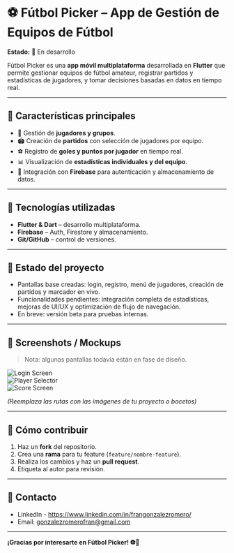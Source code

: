 # ⚽ Fútbol Picker – App de Gestión de Equipos de Fútbol

**Estado:** 🚧 En desarrollo

Fútbol Picker es una **app móvil multiplataforma** desarrollada en **Flutter** que permite gestionar equipos de fútbol amateur, registrar partidos y estadísticas de jugadores, y tomar decisiones basadas en datos en tiempo real.

---

## 🔹 Características principales
- 👥 Gestión de **jugadores y grupos**.  
- 🏟️ Creación de **partidos** con selección de jugadores por equipo.  
- ⚽ Registro de **goles y puntos por jugador** en tiempo real.  
- 📊 Visualización de **estadísticas individuales y del equipo**.  
- 🔐 Integración con **Firebase** para autenticación y almacenamiento de datos.  

---

## 🔹 Tecnologías utilizadas
- **Flutter & Dart** – desarrollo multiplataforma.  
- **Firebase** – Auth, Firestore y almacenamiento.    
- **Git/GitHub** – control de versiones.  
 

---

## 🔹 Estado del proyecto
- Pantallas base creadas: login, registro, menú de jugadores, creación de partidos y marcador en vivo.  
- Funcionalidades pendientes: integración completa de estadísticas, mejoras de UI/UX y optimización de flujo de navegación.  
- En breve: versión beta para pruebas internas.  

---

## 🔹 Screenshots / Mockups
> Nota: algunas pantallas todavía están en fase de diseño.

![Login Screen](ruta_a_tu_screenshot_login.png)  
![Player Selector](ruta_a_tu_screenshot_player_selector.png)  
![Score Screen](ruta_a_tu_screenshot_score.png)  

*(Reemplaza las rutas con las imágenes de tu proyecto o bocetos)*

---

## 🔹 Cómo contribuir
1. Haz un **fork** del repositorio.  
2. Crea una **rama** para tu feature (`feature/nombre-feature`).  
3. Realiza los cambios y haz un **pull request**.  
4. Etiqueta al autor para revisión.

---

## 🔹 Contacto
- LinkedIn - https://www.linkedin.com/in/frangonzalezromero/  
- Email: gonzalezromerofran@gmail.com 

---

**¡Gracias por interesarte en Fútbol Picker! ⚽🚀**
